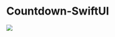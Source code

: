 # Countdown-SwiftUI


<img align="center" src="https://github.com/KavinduDissanayake/Countdown-SwiftUI/blob/main/ss2.png"> 
